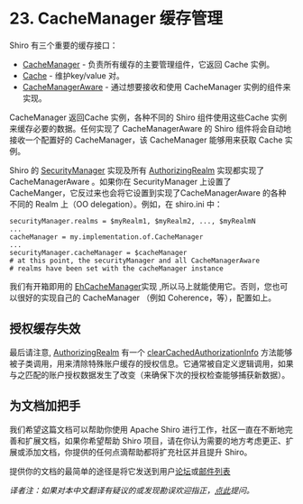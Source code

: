 # 23. CacheManager 缓存管理




Shiro 有三个重要的缓存接口：

* [CacheManager](http://shiro.apache.org/static/current/apidocs/org/apache/shiro/cache/CacheManager.html) - 负责所有缓存的主要管理组件，它返回 Cache 实例。
* [Cache](http://shiro.apache.org/static/current/apidocs/org/apache/shiro/cache/Cache.html) - 维护key/value 对。
* [CacheManagerAware](http://shiro.apache.org/static/current/apidocs/org/apache/shiro/cache/CacheManagerAware.html) - 通过想要接收和使用 CacheManager 实例的组件来实现。

CacheManager 返回Cache 实例，各种不同的 Shiro 组件使用这些Cache 实例来缓存必要的数据。任何实现了 CacheManagerAware 的 Shiro 组件将会自动地接收一个配置好的 CacheManager，该 CacheManager 能够用来获取 Cache 实例。

Shiro 的 [SecurityManager](http://shiro.apache.org/securitymanager.html) 实现及所有 [AuthorizingRealm](http://shiro.apache.org/static/current/apidocs/org/apache/shiro/realm/AuthenticatingRealm.html) 实现都实现了 CacheManagerAware 。如果你在 SecurityManager
上设置了 CacheManger，它反过来也会将它设置到实现了CacheManagerAware 的各种不同的 Realm 上（OO delegation）。例如，在 shiro.ini 中：
	
	securityManager.realms = $myRealm1, $myRealm2, ..., $myRealmN
	...
	cacheManager = my.implementation.of.CacheManager
	...
	securityManager.cacheManager = $cacheManager
	# at this point, the securityManager and all CacheManagerAware
	# realms have been set with the cacheManager instance

我们有开箱即用的 [EhCacheManager](http://shiro.apache.org/static/current/apidocs/org/apache/shiro/cache/ehcache/EhCacheManager.html)实现 ,所以马上就能使用它。否则，您也可以很好的实现自己的 CacheManager （例如 Coherence，等），配置如上。

## 授权缓存失效

最后请注意, [AuthorizingRealm](http://shiro.apache.org/static/current/apidocs/org/apache/shiro/realm/AuthorizingRealm.html) 有一个 [clearCachedAuthorizationInfo](http://shiro.apache.org/static/current/apidocs/org/apache/shiro/realm/AuthorizingRealm.html#clearCachedAuthorizationInfo(org.apache.shiro.subject.PrincipalCollection)) 方法能够被子类调用，用来清除特殊账户缓存的授权信息。它通常被自定义逻辑调用，如果与之匹配的账户授权数据发生了改变（来确保下次的授权检查能够捕获新数据）。

## 为文档加把手

我们希望这篇文档可以帮助你使用 Apache Shiro 进行工作，社区一直在不断地完善和扩展文档，如果你希望帮助 Shiro 项目，请在你认为需要的地方考虑更正、扩展或添加文档，你提供的任何点滴帮助都将扩充社区并且提升 Shiro。

提供你的文档的最简单的途径是将它发送到用户[论坛](http://shiro-user.582556.n2.nabble.com/)或[邮件列表](http://shiro.apache.org/mailing-lists.html)

*译者注：如果对本中文翻译有疑议的或发现勘误欢迎指正，[点此](https://github.com/waylau/apache-shiro-1.2.x-reference/issues)提问。*
